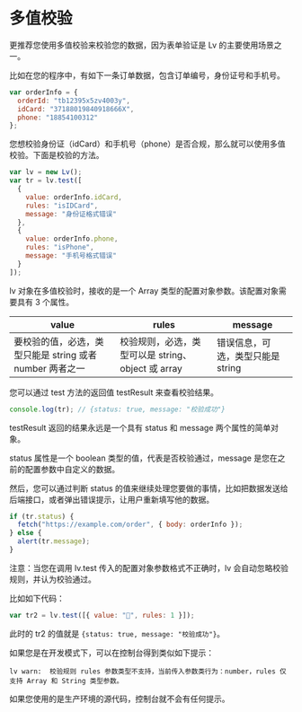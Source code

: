 # 多值校验

更推荐您使用多值校验来校验您的数据，因为表单验证是 Lv 的主要使用场景之一。

比如在您的程序中，有如下一条订单数据，包含订单编号，身份证号和手机号。

```js
var orderInfo = {
  orderId: "tb12395x5zv4003y",
  idCard: "37188019840918666X",
  phone: "18854100312"
};
```

您想校验身份证（idCard）和手机号（phone）是否合规，那么就可以使用多值校验。下面是校验的方法。

```js
var lv = new Lv();
var tr = lv.test([
  {
    value: orderInfo.idCard,
    rules: "isIDCard",
    message: "身份证格式错误"
  },
  {
    value: orderInfo.phone,
    rules: "isPhone",
    message: "手机号格式错误"
  }
]);
```

lv 对象在多值校验时，接收的是一个 Array 类型的配置对象参数。该配置对象需要具有 3 个属性。

| value                                                    | rules                                              | message                           |
| -------------------------------------------------------- | -------------------------------------------------- | --------------------------------- |
| 要校验的值，必选，类型只能是 string 或者 number 两者之一 | 校验规则，必选，类型可以是 string、object 或 array | 错误信息，可选，类型只能是 string |

您可以通过 test 方法的返回值 testResult 来查看校验结果。

```js
console.log(tr); // {status: true, message: "校验成功"}
```

testResult 返回的结果永远是一个具有 status 和 message 两个属性的简单对象。

status 属性是一个 boolean 类型的值，代表是否校验通过，message 是您在之前的配置参数中自定义的数据。

然后，您可以通过判断 status 的值来继续处理您要做的事情，比如把数据发送给后端接口，或者弹出错误提示，让用户重新填写他的数据。

```js
if (tr.status) {
  fetch("https://example.com/order", { body: orderInfo });
} else {
  alert(tr.message);
}
```

注意：当您在调用 lv.test 传入的配置对象参数格式不正确时，lv 会自动忽略校验规则，并认为校验通过。

比如如下代码：

```js
var tr2 = lv.test([{ value: "🐻", rules: 1 }]);
```

此时的 tr2 的值就是 `{status: true, message: "校验成功"}`。

如果您是在开发模式下，可以在控制台得到类似如下提示：

```text
lv warn:  校验规则 rules 参数类型不支持，当前传入参数类行为：number，rules 仅支持 Array 和 String 类型参数。
```

如果您使用的是生产环境的源代码，控制台就不会有任何提示。
